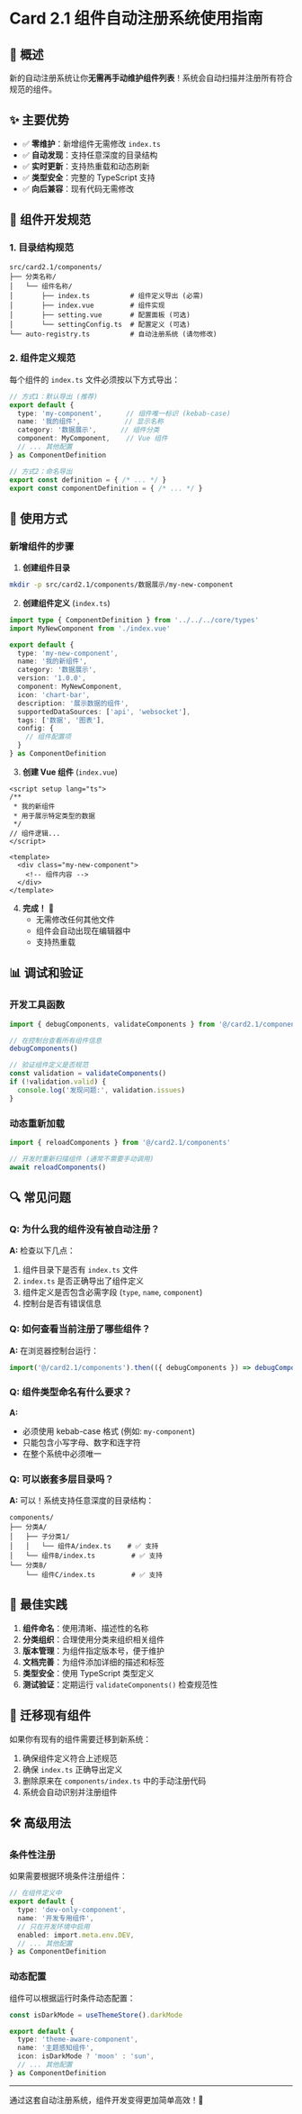 # Card 2.1 组件自动注册系统使用指南

## 🚀 概述

新的自动注册系统让你**无需再手动维护组件列表**！系统会自动扫描并注册所有符合规范的组件。

## ✨ 主要优势

- ✅ **零维护**：新增组件无需修改 `index.ts`
- ✅ **自动发现**：支持任意深度的目录结构
- ✅ **实时更新**：支持热重载和动态刷新
- ✅ **类型安全**：完整的 TypeScript 支持
- ✅ **向后兼容**：现有代码无需修改

## 📁 组件开发规范

### 1. 目录结构规范

```
src/card2.1/components/
├── 分类名称/
│   └── 组件名称/
│       ├── index.ts          # 组件定义导出 (必需)
│       ├── index.vue         # 组件实现
│       ├── setting.vue       # 配置面板 (可选)
│       └── settingConfig.ts  # 配置定义 (可选)
└── auto-registry.ts          # 自动注册系统 (请勿修改)
```

### 2. 组件定义规范

每个组件的 `index.ts` 文件必须按以下方式导出：

```typescript
// 方式1：默认导出 (推荐)
export default {
  type: 'my-component',      // 组件唯一标识 (kebab-case)
  name: '我的组件',           // 显示名称
  category: '数据展示',      // 组件分类
  component: MyComponent,    // Vue 组件
  // ... 其他配置
} as ComponentDefinition

// 方式2：命名导出
export const definition = { /* ... */ }
export const componentDefinition = { /* ... */ }
```

## 🔧 使用方式

### 新增组件的步骤

1. **创建组件目录**
```bash
mkdir -p src/card2.1/components/数据展示/my-new-component
```

2. **创建组件定义** (`index.ts`)
```typescript
import type { ComponentDefinition } from '../../../core/types'
import MyNewComponent from './index.vue'

export default {
  type: 'my-new-component',
  name: '我的新组件',
  category: '数据展示',
  version: '1.0.0',
  component: MyNewComponent,
  icon: 'chart-bar',
  description: '展示数据的组件',
  supportedDataSources: ['api', 'websocket'],
  tags: ['数据', '图表'],
  config: {
    // 组件配置项
  }
} as ComponentDefinition
```

3. **创建 Vue 组件** (`index.vue`)
```vue
<script setup lang="ts">
/**
 * 我的新组件
 * 用于展示特定类型的数据
 */
// 组件逻辑...
</script>

<template>
  <div class="my-new-component">
    <!-- 组件内容 -->
  </div>
</template>
```

4. **完成！** 🎉
   - 无需修改任何其他文件
   - 组件会自动出现在编辑器中
   - 支持热重载

## 📊 调试和验证

### 开发工具函数

```typescript
import { debugComponents, validateComponents } from '@/card2.1/components'

// 在控制台查看所有组件信息
debugComponents()

// 验证组件定义是否规范
const validation = validateComponents()
if (!validation.valid) {
  console.log('发现问题:', validation.issues)
}
```

### 动态重新加载

```typescript
import { reloadComponents } from '@/card2.1/components'

// 开发时重新扫描组件 (通常不需要手动调用)
await reloadComponents()
```

## 🔍 常见问题

### Q: 为什么我的组件没有被自动注册？

**A:** 检查以下几点：
1. 组件目录下是否有 `index.ts` 文件
2. `index.ts` 是否正确导出了组件定义
3. 组件定义是否包含必需字段 (`type`, `name`, `component`)
4. 控制台是否有错误信息

### Q: 如何查看当前注册了哪些组件？

**A:** 在浏览器控制台运行：
```javascript
import('@/card2.1/components').then(({ debugComponents }) => debugComponents())
```

### Q: 组件类型命名有什么要求？

**A:** 
- 必须使用 kebab-case 格式 (例如: `my-component`)
- 只能包含小写字母、数字和连字符
- 在整个系统中必须唯一

### Q: 可以嵌套多层目录吗？

**A:** 可以！系统支持任意深度的目录结构：
```
components/
├── 分类A/
│   ├── 子分类1/
│   │   └── 组件A/index.ts    # ✅ 支持
│   └── 组件B/index.ts         # ✅ 支持
└── 分类B/
    └── 组件C/index.ts         # ✅ 支持
```

## 🎯 最佳实践

1. **组件命名**：使用清晰、描述性的名称
2. **分类组织**：合理使用分类来组织相关组件
3. **版本管理**：为组件指定版本号，便于维护
4. **文档完善**：为组件添加详细的描述和标签
5. **类型安全**：使用 TypeScript 类型定义
6. **测试验证**：定期运行 `validateComponents()` 检查规范性

## 🔄 迁移现有组件

如果你有现有的组件需要迁移到新系统：

1. 确保组件定义符合上述规范
2. 确保 `index.ts` 正确导出定义
3. 删除原来在 `components/index.ts` 中的手动注册代码
4. 系统会自动识别并注册组件

## 🛠️ 高级用法

### 条件性注册

如果需要根据环境条件注册组件：

```typescript
// 在组件定义中
export default {
  type: 'dev-only-component',
  name: '开发专用组件',
  // 只在开发环境中启用
  enabled: import.meta.env.DEV,
  // ... 其他配置
} as ComponentDefinition
```

### 动态配置

组件可以根据运行时条件动态配置：

```typescript
const isDarkMode = useThemeStore().darkMode

export default {
  type: 'theme-aware-component',
  name: '主题感知组件',
  icon: isDarkMode ? 'moon' : 'sun',
  // ... 其他配置
} as ComponentDefinition
```

---

通过这套自动注册系统，组件开发变得更加简单高效！🚀